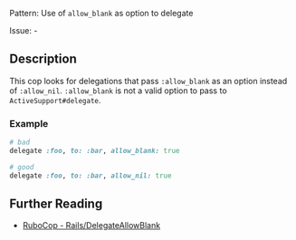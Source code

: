 Pattern: Use of `allow_blank` as option to delegate

Issue: -

## Description

This cop looks for delegations that pass `:allow_blank` as an option
instead of `:allow_nil`. `:allow_blank` is not a valid option to pass
to `ActiveSupport#delegate`.

### Example

```ruby
# bad
delegate :foo, to: :bar, allow_blank: true

# good
delegate :foo, to: :bar, allow_nil: true
```

## Further Reading

* [RuboCop - Rails/DelegateAllowBlank](https://rubocop.readthedocs.io/en/latest/cops_rails/#railsdelegateallowblank)
